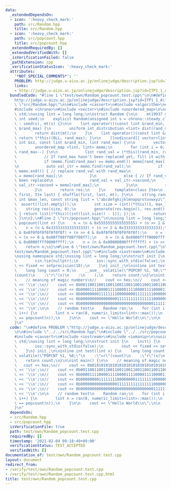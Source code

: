```yaml
---
data:
  _extendedDependsOn:
  - icon: ':heavy_check_mark:'
    path: src/Random.hpp
    title: src/Random.hpp
  - icon: ':heavy_check_mark:'
    path: src/popcount.hpp
    title: src/popcount.hpp
  _extendedRequiredBy: []
  _extendedVerifiedWith: []
  _isVerificationFailed: false
  _pathExtension: cpp
  _verificationStatusIcon: ':heavy_check_mark:'
  attributes:
    '*NOT_SPECIAL_COMMENTS*': ''
    PROBLEM: http://judge.u-aizu.ac.jp/onlinejudge/description.jsp?id=ITP1_1_A
    links:
    - http://judge.u-aizu.ac.jp/onlinejudge/description.jsp?id=ITP1_1_A
  bundledCode: "#line 1 \"test/own/Random_popcount.test.cpp\"\n\n#define PROBLEM \"\
    http://judge.u-aizu.ac.jp/onlinejudge/description.jsp?id=ITP1_1_A\"\n\n#line 2\
    \ \"src/Random.hpp\"\n\n#include <cassert>\n#include <algorithm>\n#include <random>\n\
    #include <chrono>\n#include <vector>\n#include <unordered_map>\n\nusing namespace\
    \ std;\nusing lint = long long;\n\nstruct Random {\n\n    mt19937 mt;\n    unsigned\
    \ int seed;\n    explicit Random(unsigned int s = chrono::steady_clock::now().time_since_epoch().count())\
    \ : seed(s), mt(s) {}\n\n    lint operator()(const lint &rand_min, const lint\
    \ &rand_max) {\n        uniform_int_distribution <lint> dist(rand_min, rand_max);\n\
    \        return dist(mt);\n    }\n    lint operator()(const lint &rand_max) {\
    \ return (*this)(0LL, rand_max); }\n\n    [[nodiscard]] vector<lint> uniq_vec(const\
    \ int &sz, const lint &rand_min, lint rand_max) {\n\n        vector<lint> res(sz);\n\
    \        unordered_map <lint, lint> memo;\n        for (int i = 0; i < sz; i++,\
    \ rand_max--) {\n\n            lint rand_val = (*this)(rand_min, rand_max);\n\n\
    \            // If rand_max hasn't been replaced yet, fill it with rand_max\n\
    \            if (memo.find(rand_max) == memo.end()) memo[rand_max] = rand_max;\n\
    \n            auto val_itr = memo.find(rand_val);\n            if (val_itr ==\
    \ memo.end()) { // replace rand_val with rand_max\n                memo[rand_val]\
    \ = memo[rand_max];\n            }\n            else { // If rand_val has already\
    \ been replaced\n                rand_val = val_itr->second;\n               \
    \ val_itr->second = memo[rand_max];\n            }\n\n            res[i] = rand_val;\n\
    \        }\n        return res;\n    }\n    template<class Ite>\n    void shuf(Ite\
    \ first, Ite last) { shuffle(first, last, mt); }\n\n    string random_string(const\
    \ int &max_len, const string list = \"abcdefghijklmnopqrstuvwxyz\") {\n      \
    \  assert(!list.empty());\n        int size = (int)(*this)(1, max_len);\n    \
    \    string res(size, 0);\n        generate(res.begin(), res.end(), [this, &list]()\
    \ { return list[(*this)((int)list.size() - 1)]; });\n        return res;\n   \
    \ }\n\n};\n#line 2 \"src/popcount.hpp\"\n\nusing lint = long long;\n\ninline int\
    \ popcount(lint n) {\n    n = (n & 0x5555555555555555) + (n >> 1 & 0x5555555555555555);\n\
    \    n = (n & 0x3333333333333333) + (n >> 2 & 0x3333333333333333);\n    n = (n\
    \ & 0x0f0f0f0f0f0f0f0f) + (n >> 4 & 0x0f0f0f0f0f0f0f0f);\n    n = (n & 0x00ff00ff00ff00ff)\
    \ + (n >> 8 & 0x00ff00ff00ff00ff);\n    n = (n & 0x0000ffff0000ffff) + (n >> 16\
    \ & 0x0000ffff0000ffff);\n    n = (n & 0x00000000ffffffff) + (n >> 32 & 0x00000000ffffffff);\n\
    \    return n;\n}\n#line 6 \"test/own/Random_popcount.test.cpp\"\n\n#line 8 \"\
    test/own/Random_popcount.test.cpp\"\n#include <iostream>\n#include <iomanip>\n\
    \nusing namespace std;\nusing lint = long long;\n\nstruct init {\n    init() {\n\
    \        cin.tie(nullptr);\n        ios::sync_with_stdio(false);\n        cout\
    \ << fixed << setprecision(10);\n    }\n} init_;\n\ninline int test(lint x) {\n\
    \    long long count = 0;\n    __asm__ volatile(\"POPCNT %1, %0;\"\n    :\"=r\"\
    (count)\n    :\"r\"(x)\n    :\n    );\n    return count;\n}\n\nint main() {\n\n\
    \    // meaning of magic numbers\n//    cout << hex;\n//    cout << 0b0101010101010101010101010101010101010101010101010101010101010101\
    \ << '\\n';\n//    cout << 0b0011001100110011001100110011001100110011001100110011001100110011\
    \ << '\\n';\n//    cout << 0b0000111100001111000011110000111100001111000011110000111100001111\
    \ << '\\n';\n//    cout << 0b0000000011111111000000001111111100000000111111110000000011111111\
    \ << '\\n';\n//    cout << 0b0000000000000000111111111111111100000000000000001111111111111111\
    \ << '\\n';\n//    cout << 0b0000000000000000000000000000000011111111111111111111111111111111\
    \ << '\\n';\n\n    // random test\n    Random ran;\n    for (int i = 0; i < 100000000;\
    \ i++) {\n        lint n = ran(0, numeric_limits<lint>::max());\n        assert(test(n)\
    \ == popcount(n));\n    }\n\n    cout << \"Hello World\\n\";\n\n    return 0;\n\
    }\n"
  code: "\n#define PROBLEM \"http://judge.u-aizu.ac.jp/onlinejudge/description.jsp?id=ITP1_1_A\"\
    \n\n#include \"../../src/Random.hpp\"\n#include \"../../src/popcount.hpp\"\n\n\
    #include <cassert>\n#include <iostream>\n#include <iomanip>\n\nusing namespace\
    \ std;\nusing lint = long long;\n\nstruct init {\n    init() {\n        cin.tie(nullptr);\n\
    \        ios::sync_with_stdio(false);\n        cout << fixed << setprecision(10);\n\
    \    }\n} init_;\n\ninline int test(lint x) {\n    long long count = 0;\n    __asm__\
    \ volatile(\"POPCNT %1, %0;\"\n    :\"=r\"(count)\n    :\"r\"(x)\n    :\n    );\n\
    \    return count;\n}\n\nint main() {\n\n    // meaning of magic numbers\n// \
    \   cout << hex;\n//    cout << 0b0101010101010101010101010101010101010101010101010101010101010101\
    \ << '\\n';\n//    cout << 0b0011001100110011001100110011001100110011001100110011001100110011\
    \ << '\\n';\n//    cout << 0b0000111100001111000011110000111100001111000011110000111100001111\
    \ << '\\n';\n//    cout << 0b0000000011111111000000001111111100000000111111110000000011111111\
    \ << '\\n';\n//    cout << 0b0000000000000000111111111111111100000000000000001111111111111111\
    \ << '\\n';\n//    cout << 0b0000000000000000000000000000000011111111111111111111111111111111\
    \ << '\\n';\n\n    // random test\n    Random ran;\n    for (int i = 0; i < 100000000;\
    \ i++) {\n        lint n = ran(0, numeric_limits<lint>::max());\n        assert(test(n)\
    \ == popcount(n));\n    }\n\n    cout << \"Hello World\\n\";\n\n    return 0;\n\
    }\n"
  dependsOn:
  - src/Random.hpp
  - src/popcount.hpp
  isVerificationFile: true
  path: test/own/Random_popcount.test.cpp
  requiredBy: []
  timestamp: '2021-02-04 09:18:49+09:00'
  verificationStatus: TEST_ACCEPTED
  verifiedWith: []
documentation_of: test/own/Random_popcount.test.cpp
layout: document
redirect_from:
- /verify/test/own/Random_popcount.test.cpp
- /verify/test/own/Random_popcount.test.cpp.html
title: test/own/Random_popcount.test.cpp
---
```

